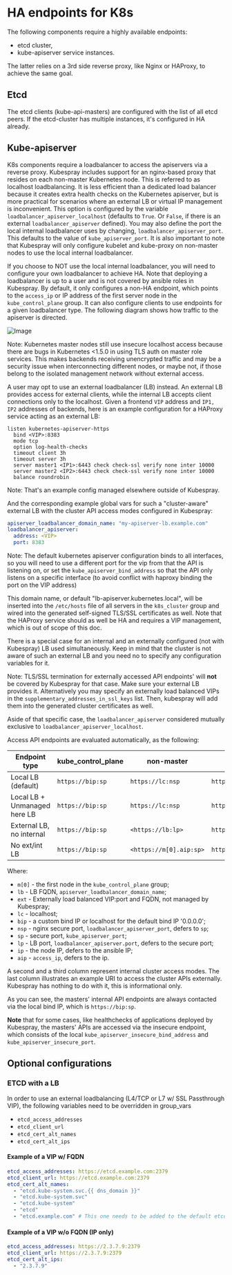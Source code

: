 # HA endpoints for K8s

The following components require a highly available endpoints:

* etcd cluster,
* kube-apiserver service instances.

The latter relies on a 3rd side reverse proxy, like Nginx or HAProxy, to
achieve the same goal.

## Etcd

The etcd clients (kube-api-masters) are configured with the list of all etcd peers. If the etcd-cluster has multiple instances, it's configured in HA already.

## Kube-apiserver

K8s components require a loadbalancer to access the apiservers via a reverse
proxy. Kubespray includes support for an nginx-based proxy that resides on each
non-master Kubernetes node. This is referred to as localhost loadbalancing. It
is less efficient than a dedicated load balancer because it creates extra
health checks on the Kubernetes apiserver, but is more practical for scenarios
where an external LB or virtual IP management is inconvenient.  This option is
configured by the variable `loadbalancer_apiserver_localhost` (defaults to
`True`. Or `False`, if there is an external `loadbalancer_apiserver` defined).
You may also define the port the local internal loadbalancer uses by changing,
`loadbalancer_apiserver_port`.  This defaults to the value of
`kube_apiserver_port`. It is also important to note that Kubespray will only
configure kubelet and kube-proxy on non-master nodes to use the local internal
loadbalancer.

If you choose to NOT use the local internal loadbalancer, you will need to
configure your own loadbalancer to achieve HA. Note that deploying a
loadbalancer is up to a user and is not covered by ansible roles in Kubespray.
By default, it only configures a non-HA endpoint, which points to the
`access_ip` or IP address of the first server node in the `kube_control_plane` group.
It can also configure clients to use endpoints for a given loadbalancer type.
The following diagram shows how traffic to the apiserver is directed.

![Image](figures/loadbalancer_localhost.png?raw=true)

  Note: Kubernetes master nodes still use insecure localhost access because
  there are bugs in Kubernetes <1.5.0 in using TLS auth on master role
  services. This makes backends receiving unencrypted traffic and may be a
  security issue when interconnecting different nodes, or maybe not, if those
  belong to the isolated management network without external access.

A user may opt to use an external loadbalancer (LB) instead. An external LB
provides access for external clients, while the internal LB accepts client
connections only to the localhost.
Given a frontend `VIP` address and `IP1, IP2` addresses of backends, here is
an example configuration for a HAProxy service acting as an external LB:

```raw
listen kubernetes-apiserver-https
  bind <VIP>:8383
  mode tcp
  option log-health-checks
  timeout client 3h
  timeout server 3h
  server master1 <IP1>:6443 check check-ssl verify none inter 10000
  server master2 <IP2>:6443 check check-ssl verify none inter 10000
  balance roundrobin
```

  Note: That's an example config managed elsewhere outside of Kubespray.

And the corresponding example global vars for such a "cluster-aware"
external LB with the cluster API access modes configured in Kubespray:

```yml
apiserver_loadbalancer_domain_name: "my-apiserver-lb.example.com"
loadbalancer_apiserver:
  address: <VIP>
  port: 8383
```

  Note: The default kubernetes apiserver configuration binds to all interfaces,
  so you will need to use a different port for the vip from that the API is
  listening on, or set the `kube_apiserver_bind_address` so that the API only
  listens on a specific interface (to avoid conflict with haproxy binding the
  port on the VIP address)

This domain name, or default "lb-apiserver.kubernetes.local", will be inserted
into the `/etc/hosts` file of all servers in the `k8s_cluster` group and wired
into the generated self-signed TLS/SSL certificates as well. Note that
the HAProxy service should as well be HA and requires a VIP management, which
is out of scope of this doc.

There is a special case for an internal and an externally configured (not with
Kubespray) LB used simultaneously. Keep in mind that the cluster is not aware
of such an external LB and you need no to specify any configuration variables
for it.

  Note: TLS/SSL termination for externally accessed API endpoints' will **not**
  be covered by Kubespray for that case. Make sure your external LB provides it.
  Alternatively you may specify an externally load balanced VIPs in the
  `supplementary_addresses_in_ssl_keys` list. Then, kubespray will add them into
  the generated cluster certificates as well.

Aside of that specific case, the `loadbalancer_apiserver` considered mutually
exclusive to `loadbalancer_apiserver_localhost`.

Access API endpoints are evaluated automatically, as the following:

| Endpoint type                | kube_control_plane | non-master              | external              |
|------------------------------|--------------------|-------------------------|-----------------------|
| Local LB (default)           | `https://bip:sp`   | `https://lc:nsp`        | `https://m[0].aip:sp` |
| Local LB + Unmanaged here LB | `https://bip:sp`   | `https://lc:nsp`        | `https://ext`         |
| External LB, no internal     | `https://bip:sp`   | `<https://lb:lp>`       | `https://lb:lp`       |
| No ext/int LB                | `https://bip:sp`   | `<https://m[0].aip:sp>` | `https://m[0].aip:sp` |

Where:

* `m[0]` - the first node in the `kube_control_plane` group;
* `lb` - LB FQDN, `apiserver_loadbalancer_domain_name`;
* `ext` - Externally load balanced VIP:port and FQDN, not managed by Kubespray;
* `lc` - localhost;
* `bip` - a custom bind IP or localhost for the default bind IP '0.0.0.0';
* `nsp` - nginx secure port, `loadbalancer_apiserver_port`, defers to `sp`;
* `sp` - secure port, `kube_apiserver_port`;
* `lp` - LB port, `loadbalancer_apiserver.port`, defers to the secure port;
* `ip` - the node IP, defers to the ansible IP;
* `aip` - `access_ip`, defers to the ip.

A second and a third column represent internal cluster access modes. The last
column illustrates an example URI to access the cluster APIs externally.
Kubespray has nothing to do with it, this is informational only.

As you can see, the masters' internal API endpoints are always
contacted via the local bind IP, which is `https://bip:sp`.

**Note** that for some cases, like healthchecks of applications deployed by
Kubespray, the masters' APIs are accessed via the insecure endpoint, which
consists of the local `kube_apiserver_insecure_bind_address` and
`kube_apiserver_insecure_port`.

## Optional configurations

### ETCD with a LB

In order to use an external loadbalancing (L4/TCP or L7 w/ SSL Passthrough VIP), the following variables need to be overridden in group_vars

* `etcd_access_addresses`
* `etcd_client_url`
* `etcd_cert_alt_names`
* `etcd_cert_alt_ips`

#### Example of a VIP w/ FQDN

```yaml
etcd_access_addresses: https://etcd.example.com:2379
etcd_client_url: https://etcd.example.com:2379
etcd_cert_alt_names:
  - "etcd.kube-system.svc.{{ dns_domain }}"
  - "etcd.kube-system.svc"
  - "etcd.kube-system"
  - "etcd"
  - "etcd.example.com" # This one needs to be added to the default etcd_cert_alt_names
```

#### Example of a VIP w/o FQDN (IP only)

```yaml
etcd_access_addresses: https://2.3.7.9:2379
etcd_client_url: https://2.3.7.9:2379
etcd_cert_alt_ips:
  - "2.3.7.9"
```
